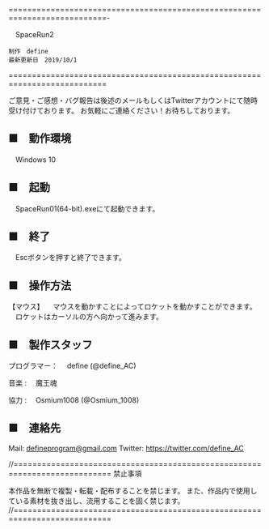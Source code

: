﻿===========================================================================-

　SpaceRun2

	制作　define
	最新更新日　2019/10/1

===========================================================================

ご意見・ご感想・バグ報告は後述のメールもしくはTwitterアカウントにて随時受け付けております。
お気軽にご連絡ください！お待ちしております。


■　動作環境
---------------------------------------------------------------
　Windows 10

■　起動
---------------------------------------------------------------
　SpaceRun01(64-bit).exeにて起動できます。

■　終了
---------------------------------------------------------------
　Escボタンを押すと終了できます。


■　操作方法
---------------------------------------------------------------
【マウス】
　マウスを動かすことによってロケットを動かすことができます。
　ロケットはカーソルの方へ向かって進みます。
　

■　製作スタッフ
---------------------------------------------------------------

プログラマー：
　define (@define_AC)

音楽 :
　魔王魂

協力 :
　Osmium1008 (@Osmium_1008)


■　連絡先
---------------------------------------------------------------
Mail: defineprogram@gmail.com
Twitter: https://twitter.com/define_AC


//===========================================================================
禁止事項

本作品を無断で複製・転載・配布することを禁じます。
また、作品内で使用している素材を抜き出し、流用することを固く禁じます。
//===========================================================================